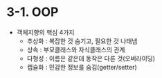 # 3-1. OOP
- 객체지향의 핵심 4가지
  - 추상화 : 복잡한 것 숨기고, 필요한 것 나태냄
  - 상속 : 부모클래스와 자식클래스의 관계
  - 다형성 : 이름은 같은데 동작은 다른 것(오버라이딩)
  - 캡슐화 : 민감한 정보를 숨김(getter/setter)